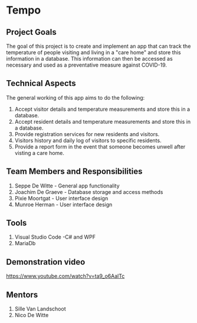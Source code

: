 # Tempo

## Project Goals

The goal of this project is to create and implement an app that can track the temperature of people visiting and living in a "care home" and store this information in a database. This information can then be accessed as necessary and used as a preventative measure against COVID-19.

## Technical Aspects

The general working of this app aims to do the following:

1. Accept visitor details and temperature measurements and store this in a database.
2. Accept resident details and temperature measurements and store this in a database.
3. Provide registration services for new residents and visitors.
4. Visitors history and daily log of visitors to specific residents.
5. Provide a report form in the event that someone becomes unwell after visting a care home.

## Team Members and Responsibilities

1. Seppe De Witte - General app functionality
2. Joachim De Graeve - Database storage and access methods
3. Pixie Moortgat - User interface design
4. Munroe Herman - User interface design

## Tools

1. Visual Studio Code -C# and WPF
2. MariaDb

## Demonstration video

  https://www.youtube.com/watch?v=ta9_o6AalTc

## Mentors

1. Sille Van Landschoot
2. Nico De Witte